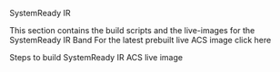 SystemReady IR  <WIP>


<Introduction to SystemReady IR>

This section contains the build scripts and the live-images for the SystemReady IR Band
For the latest prebuilt live ACS image click here

Steps to  build SystemReady IR ACS live image